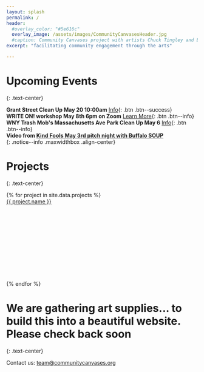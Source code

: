 ```yaml
---
layout: splash
permalink: /
header:
  #overlay_color: "#5e616c"
  overlay_image: /assets/images/CommunityCanvasesHeader.jpg
  #caption: Community Canvases project with artists Chuck Tingley and Edreys Wajed
excerpt: "facilitating community engagement through the arts"

---
```


# Upcoming Events
{: .text-center}

**Grant Street Clean Up May 20 10:00am** [Info](/events/cleanup20230520/){: .btn .btn--success}<br>
**WRITE ON! workshop May 8th 6pm on Zoom** [Learn More](https://kindfools.org/writeon/){: .btn .btn--info}<br>
**WNY Trash Mob's Massachusetts Ave Park Clean Up May 6** [Info](/events/cleanup20230506/){: .btn .btn--info}<br>
**Video from [Kind Fools May 3rd pitch night with Buffalo SOUP](https://kindfools.org/videos/buffalo-soup/)**<br>
{: .notice--info .maxwidthbox .align-center}

# Projects
{: .text-center}

<div class="grid">
    {% for project in site.data.projects %}
        <div class="grid-item">
            <a alt="{{ project.name }}" href="{{ project.link }}" title="{{ project.name }}">
                <div class="panel panel-default">
                    <div class="panel-heading">
                        {{ project.name }}
                    </div>
                    <div class="panel-body" style="background: url('{{ project.image }}') no-repeat; background-size: cover; min-height: 200px;"></div>
                </div>
            </a>
        </div>
    {% endfor %}
</div>

# We are gathering art supplies... to build this into a beautiful website. Please check back soon
{: .text-center}

Contact us: [team@communitycanvases.org](mailto:team@communitycanvases.org)

